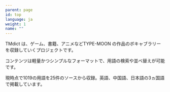```yaml
---
parent: page
id: top
language: ja
weight: 1
name: ""
---
```


TMdict は、ゲーム、書籍、アニメなどTYPE-MOON の作品のボキャブラリーを収録していくプロジェクトです。

コンテンツは軽量かつシンプルなフォーマットで、用語の検索や並べ替えが可能です。

現時点で<span class="highlight">1019</span>の用語を<span class="highlight">25</span>件のソースから収録。<span class="highlight">英語</span>、<span class="highlight">中国語</span>、<span class="highlight">日本語</span>の3ヵ国語で掲載しています。
